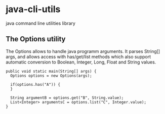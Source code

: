 # java-cli-utils
java command line utilities library


## The Options utility
The Options allows to handle java programm arguments. It parses String[] args, and allows access with has/get/list methods which also support automatic conversion to Boolean, Integer, Long, Float and String values.

~~~~
public void static main(String[] args) {
  Options options = new Options(args);
  
  if(options.has("A")) {
  }
  
  String argumentB = options.get("B", String.value);
  List<Integer> argumentsC = options.list("C", Integer.value);
}
~~~~
